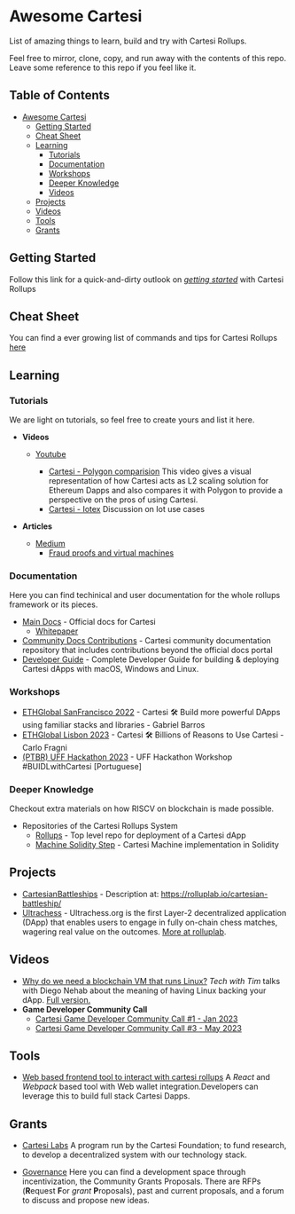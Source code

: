 # Awesome Cartesi

List of amazing things to learn, build and try with Cartesi Rollups.

Feel free to mirror, clone, copy, and run away with the contents of this repo. Leave some reference to this repo if you feel like it.

## Table of Contents

- [Awesome Cartesi](#awesome-cartesi)
  - [Getting Started](./src/getting-started.md)
  - [Cheat Sheet](./src/cheat-sheet.md)
  - [Learning](#Learning)
    - [Tutorials](#Tutorials)
    - [Documentation](#Documentation)
    - [Workshops](#Workshops)
    - [Deeper Knowledge](#Deep-Knowledge)
    - [Videos](#Videos)
  - [Projects](#Projects)
  - [Videos](#Videos)
  - [Tools](#Tools)
  - [Grants](#Grants)

## Getting Started

Follow this link for a quick-and-dirty outlook on [_getting started_](./src/getting-started.md) with Cartesi Rollups

## Cheat Sheet
You can find a ever growing list of commands and tips for Cartesi Rollups [here](./src/cheat-sheet.md)

## Learning

### Tutorials

We are light on tutorials, so feel free to create yours and list it here.

- **Videos**

  - [Youtube](https://www.youtube.com/@Cartesiproject)

    - [Cartesi - Polygon comparision](https://www.youtube.com/watch?v=--Ss3jZd1AE&ab_channel=BlockchainCrypto) This video gives a visual representation of how Cartesi acts as L2 scaling solution for Ethereum Dapps and also compares it with Polygon to provide a perspective on the pros of using Cartesi.
    - [Cartesi - Iotex](https://www.youtube.com/watch?v=B6eF6AY9inY&ab_channel=Cartesi) Discussion on Iot use cases

- **Articles**
  - [Medium](https://medium.com/cartesi)
    - [Fraud proofs and virtual machines](https://medium.com/@cpbuckland88/fraud-proofs-and-virtual-machines-2826a3412099)

### Documentation

Here you can find techinical and user documentation for the whole rollups framework or its pieces.

- [Main Docs](https://docs.cartesi.io) - Official docs for Cartesi
  - [Whitepaper](https://cartesi.io/cartesi_whitepaper.pdf)
- [Community Docs Contributions](https://github.com/nicocartesi/docs-contrib) - Cartesi community documentation repository that includes contributions beyond the official docs portal
- [Developer Guide](https://drive.google.com/drive/folders/1uxPZTlHQTg8N_poxAjCWa9FxnUbj1trX) - Complete Developer Guide for building & deploying Cartesi dApps with macOS, Windows and Linux.

### Workshops

- [ETHGlobal SanFrancisco 2022](https://www.youtube.com/watch?v=QVYm43KnVl4) - Cartesi 🛠 Build more powerful DApps using familiar stacks and libraries - Gabriel Barros
- [ETHGlobal Lisbon 2023](https://www.youtube.com/watch?v=2WvS5So5su4) - Cartesi 🛠️ Billions of Reasons to Use Cartesi - Carlo Fragni
- [(PTBR) UFF Hackathon 2023](https://www.youtube.com/watch?v=GnbOg4q3Ivs) - UFF Hackathon Workshop #BUIDLwithCartesi [Portuguese]

### Deeper Knowledge

Checkout extra materials on how RISCV on blockchain is made possible.

- Repositories of the Cartesi Rollups System
  - [Rollups](https://github.com/cartesi/rollups) - Top level repo for deployment of a Cartesi dApp
  - [Machine Solidity Step](https://github.com/cartesi/machine-solidity-step) - Cartesi Machine implementation in Solidity

## Projects

- [CartesianBattleships](https://github.com/WeAreProductive/CartesianBattleships) - Description at: https://rolluplab.io/cartesian-battleship/
- [Ultrachess](https://github.com/Ultrachess/app) - Ultrachess.org is the first Layer-2 decentralized application (DApp) that enables users to engage in fully on-chain chess matches, wagering real value on the outcomes. [More at rolluplab](https://rolluplab.io/).

## Videos

- [Why do we need a blockchain VM that runs Linux?](https://www.youtube.com/watch?v=TnrxayQCLY4) _Tech with Tim_ talks with Diego Nehab about the meaning of having Linux backing your dApp. [Full version.](https://www.youtube.com/watch?v=V-kuMuGsgPo)
- **Game Developer Community Call**
  - [Cartesi Game Developer Community Call #1 - Jan 2023 ](https://www.youtube.com/watch?v=TVHVw18K-8U)
  - [Cartesi Game Developer Community Call #3 - May 2023](https://www.youtube.com/watch?v=q7NEYtVJwn4)

## Tools

- [Web based frontend tool to interact with cartesi rollups](https://github.com/lynoferraz/frontend-web-cartesi) A _React_ and _Webpack_ based tool with Web wallet integration.Developers can leverage this to build full stack Cartesi Dapps.

## Grants

- [Cartesi Labs](https://cartesi.io/labs/) A program run by the Cartesi Foundation; to fund research, to develop a decentralized system with our technology stack.

- [Governance](https://governance.cartesi.io/) Here you can find a development space through incentivization, the Community Grants Proposals. There are RFPs (**R**equest **F**or _grant_ **P**roposals), past and current proposals, and a forum to discuss and propose new ideas.

